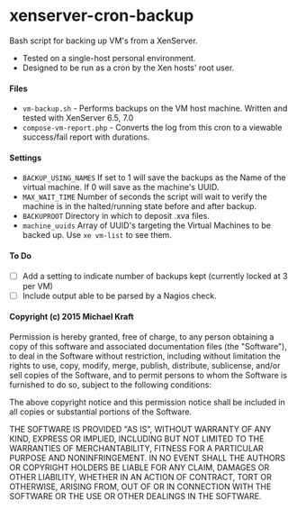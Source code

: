 # xenserver-cron-backup
Bash script for backing up VM's from a XenServer.

* Tested on a single-host personal environment.
* Designed to be run as a cron by the Xen hosts' root user.

#### Files
* `vm-backup.sh` - Performs backups on the VM host machine. Written and tested with XenServer 6.5, 7.0
* `compose-vm-report.php` - Converts the log from this cron to a viewable success/fail report with durations.

#### Settings

* `BACKUP_USING_NAMES` If set to 1 will save the backups as the Name of the virtual machine. If 0 will save as the machine's UUID.
* `MAX_WAIT_TIME` Number of seconds the script will wait to verify the machine is in the halted/running state before and after backup.
* `BACKUPROOT` Directory in which to deposit .xva files.
* `machine_uuids` Array of UUID's targeting the Virtual Machines to be backed up. Use `xe vm-list` to see them.

#### To Do

- [ ] Add a setting to indicate number of backups kept (currently locked at 3 per VM)
- [ ] Include output able to be parsed by a Nagios check.

#### Copyright (c) 2015 Michael Kraft

Permission is hereby granted, free of charge, to any person obtaining a copy of this software and associated documentation files (the "Software"), to deal in the Software without restriction, including without limitation the rights to use, copy, modify, merge, publish, distribute, sublicense, and/or sell copies of the Software, and to permit persons to whom the Software is furnished to do so, subject to the following conditions:

The above copyright notice and this permission notice shall be included in all copies or substantial portions of the Software.

THE SOFTWARE IS PROVIDED "AS IS", WITHOUT WARRANTY OF ANY KIND, EXPRESS OR IMPLIED, INCLUDING BUT NOT LIMITED TO THE WARRANTIES OF MERCHANTABILITY, FITNESS FOR A PARTICULAR PURPOSE AND NONINFRINGEMENT. IN NO EVENT SHALL THE AUTHORS OR COPYRIGHT HOLDERS BE LIABLE FOR ANY CLAIM, DAMAGES OR OTHER LIABILITY, WHETHER IN AN ACTION OF CONTRACT, TORT OR OTHERWISE, ARISING FROM, OUT OF OR IN CONNECTION WITH THE SOFTWARE OR THE USE OR OTHER DEALINGS IN THE SOFTWARE.
